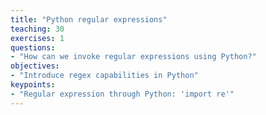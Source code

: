 ```yaml
---
title: "Python regular expressions"
teaching: 30
exercises: 1
questions:
- "How can we invoke regular expressions using Python?"
objectives:
- "Introduce regex capabilities in Python"
keypoints:
- "Regular expression through Python: 'import re'"
---
```

